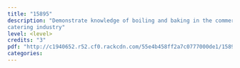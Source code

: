 ```yaml
---
title: "15895"
description: "Demonstrate knowledge of boiling and baking in the commercial 
catering industry"
level: <level>
credits: "3"
pdf: "http://c1940652.r52.cf0.rackcdn.com/55e4b458ff2a7c0777000de1/15895.pdf"
categories:
---
```

